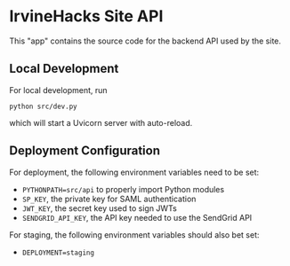 # IrvineHacks Site API

This "app" contains the source code for the backend API used by the site.

## Local Development

For local development, run

```shell
python src/dev.py
```

which will start a Uvicorn server with auto-reload.

## Deployment Configuration

For deployment, the following environment variables need to be set:

-   `PYTHONPATH=src/api` to properly import Python modules
-   `SP_KEY`, the private key for SAML authentication
-   `JWT_KEY`, the secret key used to sign JWTs
-   `SENDGRID_API_KEY`, the API key needed to use the SendGrid API

For staging, the following environment variables should also bet set:

-   `DEPLOYMENT=staging`
